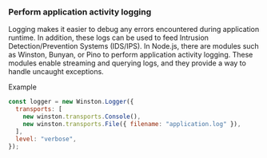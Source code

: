 ### Perform application activity logging

Logging makes it easier to debug any errors encountered during application runtime. In addition, these logs can be used to feed Intrusion Detection/Prevention Systems (IDS/IPS). In Node.js, there are modules such as Winston, Bunyan, or Pino to perform application activity logging. These modules enable streaming and querying logs, and they provide a way to handle uncaught exceptions.

Example

```js
const logger = new Winston.Logger({
  transports: [
    new winston.transports.Console(),
    new winston.transports.File({ filename: "application.log" }),
  ],
  level: "verbose",
});
```
